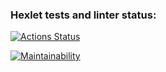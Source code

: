 ### Hexlet tests and linter status:
[![Actions Status](https://github.com/elisad5791/php-project-lvl1/workflows/hexlet-check/badge.svg)](https://github.com/elisad5791/php-project-lvl1/actions)

[![Maintainability](https://api.codeclimate.com/v1/badges/d687510cbd3ec8ffb4b3/maintainability)](https://codeclimate.com/github/elisad5791/php-project-lvl1/maintainability)